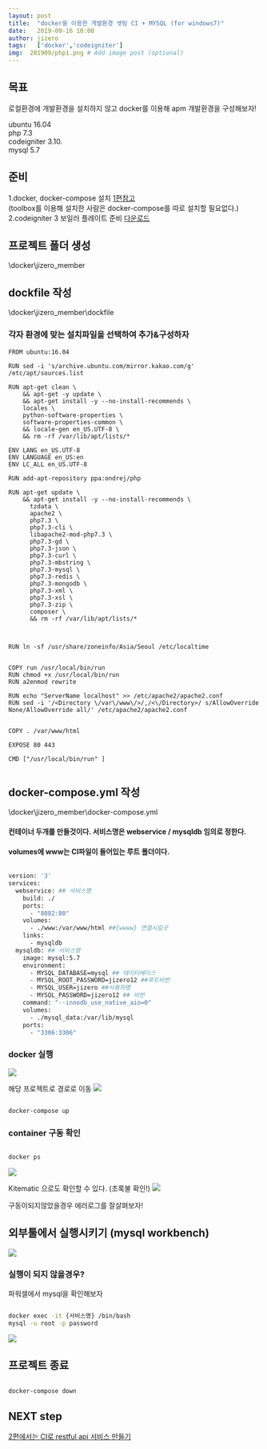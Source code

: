 ```yaml
---
layout: post
title:  "docker을 이용한 개발환경 셋팅 CI + MYSQL (for windows7)"
date:   2019-09-16 10:00
author: jizero
tags:	['docker','codeigniter']
img:  201909/php1.png # Add image post (optional)
---
```


## 목표
로컬환경에 개발환경을 설치하지 않고 docker를 이용해 apm 개발환경을 구성해보자!

ubuntu 16.04<br /> 
php 7.3<br />
codeigniter 3.10.<br />
mysql 5.7<br />


## 준비
1.docker, docker-compose 설치 [1편참고](/docker/) <br />
  (toolbox를 이용해 설치한 사람은  docker-compose를 따로 설치할 필요없다.) <br />
2.codeigniter 3 보일러 플레이트 준비 [다운로드](https://codeigniter.com/download)


## 프로젝트 폴더 생성
\docker\jizero_member

## dockfile 작성
\docker\jizero_member\dockfile

### 각자 환경에 맞는 설치파일을 선택하여 추가&구성하자

```
FROM ubuntu:16.04

RUN sed -i 's/archive.ubuntu.com/mirror.kakao.com/g' /etc/apt/sources.list

RUN apt-get clean \
    && apt-get -y update \
    && apt-get install -y --no-install-recommends \
    locales \
    python-software-properties \
    software-properties-common \
    && locale-gen en_US.UTF-8 \
    && rm -rf /var/lib/apt/lists/*

ENV LANG en_US.UTF-8
ENV LANGUAGE en_US:en
ENV LC_ALL en_US.UTF-8

RUN add-apt-repository ppa:ondrej/php

RUN apt-get update \
    && apt-get install -y --no-install-recommends \
      tzdata \
      apache2 \
      php7.3 \
      php7.3-cli \
      libapache2-mod-php7.3 \
      php7.3-gd \
      php7.3-json \
      php7.3-curl \
      php7.3-mbstring \
      php7.3-mysql \
      php7.3-redis \
      php7.3-mongodb \
      php7.3-xml \
      php7.3-xsl \
      php7.3-zip \
      composer \
      && rm -rf /var/lib/apt/lists/*



RUN ln -sf /usr/share/zoneinfo/Asia/Seoul /etc/localtime


COPY run /usr/local/bin/run
RUN chmod +x /usr/local/bin/run
RUN a2enmod rewrite

RUN echo "ServerName localhost" >> /etc/apache2/apache2.conf
RUN sed -i '/<Directory \/var\/www\/>/,/<\/Directory>/ s/AllowOverride None/AllowOverride all/' /etc/apache2/apache2.conf


COPY . /var/www/html

EXPOSE 80 443

CMD ["/usr/local/bin/run" ]


```


## docker-compose.yml 작성
\docker\jizero_member\docker-compose.yml

#### 컨테이너 두개를 만들것이다.  서비스명은 webservice /  mysqldb 임의로 정한다.

#### volumes에  www는 CI파일이 들어있는 루트 폴더이다.

```bash

version: '3'
services:
  webservice: ## 서비스명
    build: ./
    ports:
      - "8082:80"
    volumes:
      - ./www:/var/www/html ##{wwww} 연결시킬곳
    links:
      - mysqldb
  mysqldb: ## 서비스명
    image: mysql:5.7
    environment:
      - MYSQL_DATABASE=mysql ## 테이터베이스
      - MYSQL_ROOT_PASSWORD=jizero12 ##루트비번
      - MYSQL_USER=jizero ##사용자명
      - MYSQL_PASSWORD=jizero12 ## 비번
    command: "--innodb_use_native_aio=0"
    volumes:
      - ./mysql_data:/var/lib/mysql
    ports:
      - "3306:3306"

```

### docker 실행 

<img src="/assets/img/201909/php4.png" style="max-width:100%;">

해당 프로젝트로 경로로 이동
<img src="/assets/img/201909/php5.png" style="max-width:100%;">

```bash

docker-compose up

```


### container 구동 확인
```bash

docker ps

```
<img src="/assets/img/201909/php0.png" style="max-width:100%;">

Kitematic 으로도 확인할 수 있다.
(초록불 확인!)
<img src="/assets/img/201909/php1.png" style="max-width:100%;">


구동이되지않았을경우 에러로그를 잘살펴보자!

## 외부툴에서 실행시키기 (mysql workbench)

<img src="/assets/img/201909/php3.png" style="max-width:100%;">


### 실행이 되지 않을경우?
파워셀에서 mysql을 확인해보자 


```bash

docker exec -it {서비스명} /bin/bash
mysql -u root -p password

```
<img src="/assets/img/201909/php2.png" style="max-width:100%;">


## 프로젝트 종료

```bash

docker-compose down

```

## NEXT step
[2편에서는 CI로 restful api 서비스 만들기](/php_api/)